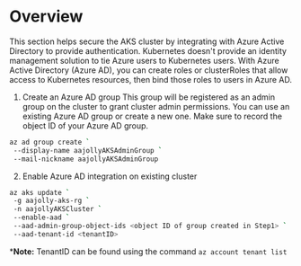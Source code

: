 # Overview
This section helps secure the AKS cluster by integrating with Azure Active Directory to provide authentication. Kubernetes doesn't provide an identity management solution to tie Azure users to Kubernetes users. With Azure Active Directory (Azure AD), you can create roles or clusterRoles that allow access to Kubernetes resources, then bind those roles to users in Azure AD.

1. Create an Azure AD group
This group will be registered as an admin group on the cluster to grant cluster admin permissions. You can use an existing Azure AD group or create a new one. Make sure to record the object ID of your Azure AD group.
```bash
az ad group create `
 --display-name aajollyAKSAdminGroup `
 --mail-nickname aajollyAKSAdminGroup
 ```

 2. Enable Azure AD integration on existing cluster
 ```bash
 az aks update `
  -g aajolly-aks-rg `
  -n aajollyAKSCluster `
  --enable-aad `
  --aad-admin-group-object-ids <object ID of group created in Step1> `
  --aad-tenant-id <tenantID>
  ```

  ***Note:** TenantID can be found using the command `az account tenant list`
